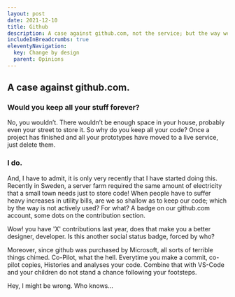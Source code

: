 ```yaml
---
layout: post
date: 2021-12-10
title: Github
description: A case against github.com, not the service; but the way we use it.
includeInBreadcrumbs: true
eleventyNavigation:
  key: Change by design
  parent: Opinions
---
```


## A case against github.com.

### Would you keep all your stuff forever?

No, you wouldn’t. There wouldn’t be enough space in your house, probably even your street to store it. So why do you keep all your code? Once a project has finished and all your prototypes have moved to a live service, just delete them.

### I do.

And, I have to admit, it is only very recently that I have started doing this. Recently in Sweden, a server farm required the same amount of electricity that a small town needs just to store code! When people have to suffer heavy increases in utility bills, are we so shallow as to keep our code; which by the way is not actively used? For what? A badge on our github.com account, some dots on the contribution section.

Wow! you have 'X' contributions last year, does that make you a better designer, developer. Is this another social status badge, forced by who?

Moreover, since github was purchased by Microsoft, all sorts of terrible things chimed. Co-Pilot, what the hell. Everytime you make a commit, co-pilot copies, Histories and analyses your code. Combine that with VS-Code and your children do not stand a chance following your footsteps.

Hey, I might be wrong. Who knows...
